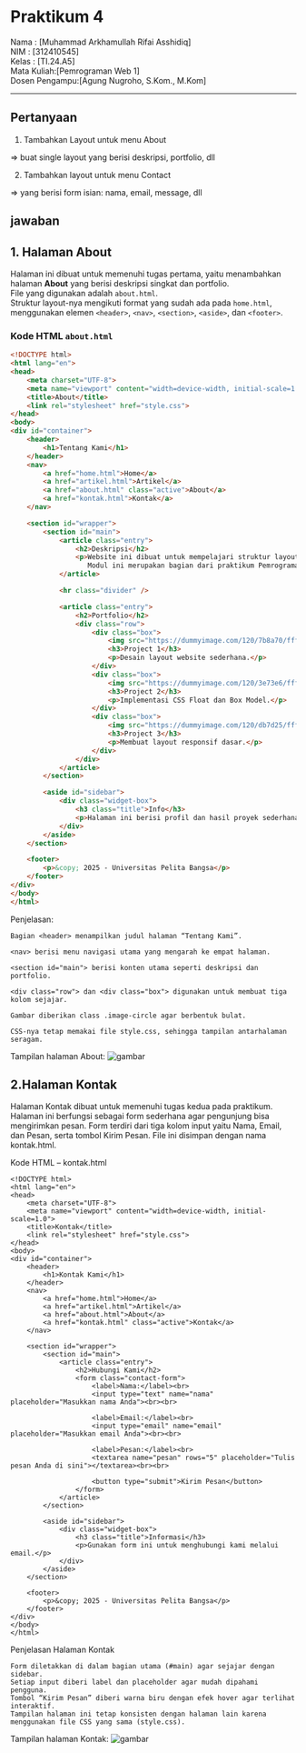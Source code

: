 # Praktikum 4 

Nama  : [Muhammad Arkhamullah Rifai Asshidiq]  
NIM   : [312410545]  
Kelas : [TI.24.A5]  
Mata Kuliah:[Pemrograman Web 1]  
Dosen Pengampu:[Agung Nugroho, S.Kom., M.Kom]  

---
## Pertanyaan

1. Tambahkan Layout untuk menu About

=> buat single layout yang berisi deskripsi, portfolio, dll

2. Tambahkan layout untuk menu Contact

=> yang berisi form isian: nama, email, message, dll

## jawaban

## 1. Halaman About

Halaman ini dibuat untuk memenuhi tugas pertama, yaitu menambahkan halaman **About** yang berisi deskripsi singkat dan portfolio.  
File yang digunakan adalah `about.html`.  
Struktur layout-nya mengikuti format yang sudah ada pada `home.html`, menggunakan elemen `<header>`, `<nav>`, `<section>`, `<aside>`, dan `<footer>`.

###  Kode HTML `about.html`
```html
<!DOCTYPE html>
<html lang="en">
<head>
    <meta charset="UTF-8">
    <meta name="viewport" content="width=device-width, initial-scale=1.0">
    <title>About</title>
    <link rel="stylesheet" href="style.css">
</head>
<body>
<div id="container">
    <header>
        <h1>Tentang Kami</h1>
    </header>
    <nav>
        <a href="home.html">Home</a>
        <a href="artikel.html">Artikel</a>
        <a href="about.html" class="active">About</a>
        <a href="kontak.html">Kontak</a>
    </nav>

    <section id="wrapper">
        <section id="main">
            <article class="entry">
                <h2>Deskripsi</h2>
                <p>Website ini dibuat untuk mempelajari struktur layout HTML5 & CSS Float.
                   Modul ini merupakan bagian dari praktikum Pemrograman Web.</p>
            </article>

            <hr class="divider" />

            <article class="entry">
                <h2>Portfolio</h2>
                <div class="row">
                    <div class="box">
                        <img src="https://dummyimage.com/120/7b8a70/fff.png" class="image-circle">
                        <h3>Project 1</h3>
                        <p>Desain layout website sederhana.</p>
                    </div>
                    <div class="box">
                        <img src="https://dummyimage.com/120/3e73e6/fff.png" class="image-circle">
                        <h3>Project 2</h3>
                        <p>Implementasi CSS Float dan Box Model.</p>
                    </div>
                    <div class="box">
                        <img src="https://dummyimage.com/120/db7d25/fff.png" class="image-circle">
                        <h3>Project 3</h3>
                        <p>Membuat layout responsif dasar.</p>
                    </div>
                </div>
            </article>
        </section>

        <aside id="sidebar">
            <div class="widget-box">
                <h3 class="title">Info</h3>
                <p>Halaman ini berisi profil dan hasil proyek sederhana mahasiswa.</p>
            </div>
        </aside>
    </section>

    <footer>
        <p>&copy; 2025 - Universitas Pelita Bangsa</p>
    </footer>
</div>
</body>
</html>
 ```
Penjelasan:
```
Bagian <header> menampilkan judul halaman “Tentang Kami”.

<nav> berisi menu navigasi utama yang mengarah ke empat halaman.

<section id="main"> berisi konten utama seperti deskripsi dan portfolio.

<div class="row"> dan <div class="box"> digunakan untuk membuat tiga kolom sejajar.

Gambar diberikan class .image-circle agar berbentuk bulat.

CSS-nya tetap memakai file style.css, sehingga tampilan antarhalaman seragam.
```
Tampilan halaman About:
![gambar](https://github.com/MuhammadArkham/Lab4Web/blob/main/foto/Screenshot%202025-10-15%20191715.png?raw=true)

## 2.Halaman Kontak

Halaman Kontak dibuat untuk memenuhi tugas kedua pada praktikum.
Halaman ini berfungsi sebagai form sederhana agar pengunjung bisa mengirimkan pesan.
Form terdiri dari tiga kolom input yaitu Nama, Email, dan Pesan, serta tombol Kirim Pesan.
File ini disimpan dengan nama kontak.html.

Kode HTML – kontak.html
```
<!DOCTYPE html>
<html lang="en">
<head>
    <meta charset="UTF-8">
    <meta name="viewport" content="width=device-width, initial-scale=1.0">
    <title>Kontak</title>
    <link rel="stylesheet" href="style.css">
</head>
<body>
<div id="container">
    <header>
        <h1>Kontak Kami</h1>
    </header>
    <nav>
        <a href="home.html">Home</a>
        <a href="artikel.html">Artikel</a>
        <a href="about.html">About</a>
        <a href="kontak.html" class="active">Kontak</a>
    </nav>

    <section id="wrapper">
        <section id="main">
            <article class="entry">
                <h2>Hubungi Kami</h2>
                <form class="contact-form">
                    <label>Nama:</label><br>
                    <input type="text" name="nama" placeholder="Masukkan nama Anda"><br><br>

                    <label>Email:</label><br>
                    <input type="email" name="email" placeholder="Masukkan email Anda"><br><br>

                    <label>Pesan:</label><br>
                    <textarea name="pesan" rows="5" placeholder="Tulis pesan Anda di sini"></textarea><br><br>

                    <button type="submit">Kirim Pesan</button>
                </form>
            </article>
        </section>

        <aside id="sidebar">
            <div class="widget-box">
                <h3 class="title">Informasi</h3>
                <p>Gunakan form ini untuk menghubungi kami melalui email.</p>
            </div>
        </aside>
    </section>

    <footer>
        <p>&copy; 2025 - Universitas Pelita Bangsa</p>
    </footer>
</div>
</body>
</html>
```
Penjelasan Halaman Kontak
```
Form diletakkan di dalam bagian utama (#main) agar sejajar dengan sidebar.
Setiap input diberi label dan placeholder agar mudah dipahami pengguna.
Tombol “Kirim Pesan” diberi warna biru dengan efek hover agar terlihat interaktif.
Tampilan halaman ini tetap konsisten dengan halaman lain karena menggunakan file CSS yang sama (style.css).
```
Tampilan halaman Kontak:
![gambar](https://github.com/MuhammadArkham/Lab4Web/blob/main/foto/Screenshot%202025-10-15%20191840.png?raw=true)
